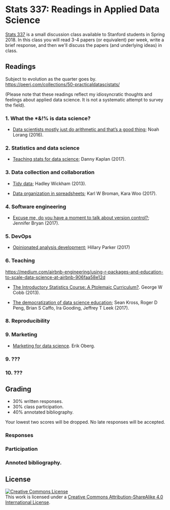 # Stats 337: Readings in Applied Data Science

[Stats 337](https://explorecourses.stanford.edu/search?view=catalog&filter-coursestatus-Active=on&page=0&catalog=&academicYear=&q=stats+337&collapse=%2C2%2C) is a small discussion class available to Stanford students in Spring 2018. In this class you will read 3-4 papers (or equivalent) per week, write a brief response, and then we'll discuss the papers (and underlying ideas) in class.

## Readings

Subject to evolution as the quarter goes by. https://peerj.com/collections/50-practicaldatascistats/

(Please note that these readings reflect my idiosyncratic thoughts and feelings about applied data science. It is not a systematic attempt to survey the field).

### 1. What the *&!% is data science?

* [Data scientists mostly just do arithmetic and that’s a good thing](https://m.signalvnoise.com/data-scientists-mostly-just-do-arithmetic-and-that-s-a-good-thing-c6371885f7f6);
  Noah Lorang (2016).

<!-- In lieu of written response for week 1, please fill out -->

### 2. Statistics and data science

* [Teaching stats for data science](https://peerj.com/preprints/3205/);
  Danny Kaplan (2017).

### 3. Data collection and collaboration

* [Tidy data](https://www.jstatsoft.org/article/view/v059i10/);
  Hadley Wickham (2013).

* [Data organization in spreadsheets](https://peerj.com/preprints/3183/);
  Karl W Broman, Kara Woo (2017).

### 4. Software engineering

* [Excuse me, do you have a moment to talk about version control?](https://peerj.com/preprints/3159/);
  Jennifer Bryan (2017).

### 5. DevOps

* [Opinionated analysis development](https://peerj.com/preprints/3210/);
  Hillary Parker (2017)

### 6. Teaching

https://medium.com/airbnb-engineering/using-r-packages-and-education-to-scale-data-science-at-airbnb-906faa58e12d

* [The Introductory Statistics Course: A Ptolemaic Curriculum?](https://escholarship.org/uc/item/6hb3k0nz).
  George W Cobb (2013).

* [The democratization of data science education](https://peerj.com/preprints/3195/);
  Sean Kross, Roger D Peng, Brian S Caffo, Ira Gooding, Jeffrey T Leek (2017).

### 8. Reproducibility

### 9. Marketing

* [Marketing for data science](https://medium.com/indeed-data-science/marketing-for-data-science-a-7-step-go-to-market-plan-for-your-next-data-product-60c034c34d55). Erik Oberg.

### 9. ???

### 10. ???


## Grading

* 30% written responses.
* 30% class participation.
* 40% annotated bibliography.

Your lowest two scores will be dropped. No late responses will be accepted.

### Responses

### Participation

### Annoted bibliography.

## License

<a rel="license" href="http://creativecommons.org/licenses/by-sa/4.0/"><img alt="Creative Commons License" style="border-width:0" src="https://i.creativecommons.org/l/by-sa/4.0/88x31.png" /></a><br />This work is licensed under a <a rel="license" href="http://creativecommons.org/licenses/by-sa/4.0/">Creative Commons Attribution-ShareAlike 4.0 International License</a>.

